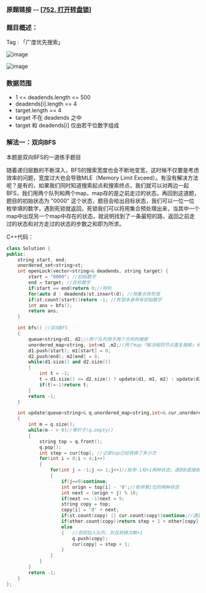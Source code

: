 ### 原题链接 -- [[752. 打开转盘锁](https://leetcode.cn/problems/open-the-lock/)]

### 题目概述：
Tag : 「广度优先搜索」

![image](https://user-images.githubusercontent.com/99656524/197797907-9f729c93-ac7b-4339-b0a4-e9947c2b470b.png)

![image](https://user-images.githubusercontent.com/99656524/197797968-4949124f-6e0e-42e2-819d-864458722fb0.png)

### 数据范围
* 1 <= deadends.length <= 500
* deadends[i].length == 4
* target.length == 4
* target 不在 deadends 之中
* target 和 deadends[i] 仅由若干位数字组成

### 解法一：双向BFS
本题是双向BFS的一道练手题目

随着递归层数的不断深入，BFS的搜索宽度也会不断地变宽，这时候不仅要是考虑效率的问题，宽度过大也会导致MLE（Memory Limit Exceed）。有没有解决方法呢？是有的，如果我们同时知道搜索起点和搜索终点，我们就可以对两边一起BFS，我们用两个队列和两个map，map存的是之前走过的状态。再回到这道题，题目的初始状态为 "0000" 这个状态，题目会给出目标状态，我们可以一位一位枚举填的数字，遇到死锁就返回，死锁我们可以将用集合预处理出来，当其中一个map中出现另一个map中存在的状态，就说明找到了一条最短的路，返回之前走过的状态和对方走过的状态的步数之和即为所求。

C++代码：
```cpp
class Solution {
public:
    string start, end;
    unordered_set<string>st;
    int openLock(vector<string>& deadends, string target) {
        start = "0000"; //初始数字
        end = target; //目标数字
        if(start == end)return 0;//特判
        for(auto d : deadends)st.insert(d); //用集合存死锁
        if(st.count(start))return -1; //死锁本身带有初始数字
        int ans = bfs();
        return ans;
    }

    int bfs() //双向BFS
    {
        queue<string>d1, d2;//两个队列用于两个方向的搜索
        unordered_map<string, int>m1 ,m2;//两个map「解决相同节点重复搜索」和「记录转换次数」
        d1.push(start); m1[start] = 0;
        d2.push(end); m2[end] = 0;
        while(d1.size() and d2.size())
        {
            int t = -1;
            t = d1.size() <= d2.size() ? update(d1, m1, m2) : update(d2, m2, m1);
            if(t!=-1)return t;
        }
        return -1;
    }

    int update(queue<string>& q,unordered_map<string,int>& cur,unordered_map<string,int>& other)
    {
        int m = q.size();
        while(m-- > 0)//等价于!q.empty()
        {
            string top = q.front();
            q.pop();
            int step = cur[top]; //记录top已经转换了多少次
            for(int i = 0;i < 4;i++)
            {
                for(int j = -1;j <= 1;j++)//枚举-1和+1两种状态，遇到0直接跳过
                {
                    if(j==0)continue;
                    int orign = top[i] - '0';//枚举第i位的两种状态
                    int next = (orign + j) % 10;
                    if(next == -1)next = 9;
                    string copy = top;
                    copy[i] = '0' + next;
                    if(st.count(copy) || cur.count(copy))continue;//遇到死锁或者这种状态已经走过
                    if(other.count(copy))return step + 1 + other[copy]; //遇到和对方队列状态相同
                    else                                                //则找到答案
                    {   //否则加入队列，并且转换次数+1
                        q.push(copy);
                        cur[copy] = step + 1;
                    }                                                  
                }
            }
        }
        return -1;
    }
};
```
